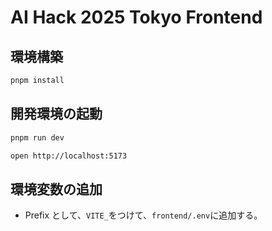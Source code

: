 # AI Hack 2025 Tokyo Frontend

## 環境構築

```bash
pnpm install
```

## 開発環境の起動

```bash
pnpm run dev
```

```bash
open http://localhost:5173
```

## 環境変数の追加

- Prefix として、`VITE_`をつけて、`frontend/.env`に追加する。
